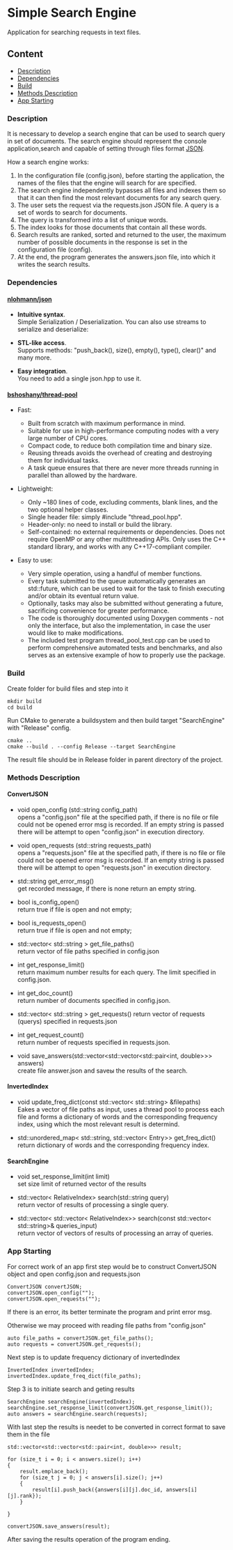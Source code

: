 # Simple Search Engine   
Application for searching requests in text files.  

## Content
* [Description](#description)
* [Dependencies](#dependencies)
* [Build](#build)
* [Methods Description](#methods-description)
* [App Starting](#app-starting)

### Description
It is necessary to develop a search engine that can be used to search query in set of documents.
The search engine should represent the console application,search and capable of setting through files
format [JSON](https://www.json.org/json-ru.html).

How a search engine works:
1. In the configuration file (config.json), before starting the application, the names of the files that the engine will search for are specified.
2. The search engine independently bypasses all files and indexes them so that it can then find the most relevant documents for any search query.
3. The user sets the request via the requests.json JSON file. A query is a set of words to search for documents.
4. The query is transformed into a list of unique words.
5. The index looks for those documents that contain all these words.
6. Search results are ranked, sorted and returned to the user, the maximum number of possible documents in the response is set in the configuration file (config).
7. At the end, the program generates the answers.json file, into which it writes the search results.

### Dependencies


#### [nlohmann/json](https://github.com/nlohmann/json)

- **Intuitive syntax**.  
Simple Serialization / Deserialization.
You can also use streams to serialize and deserialize:

- **STL-like access**.  
Supports methods: "push_back(), size(), empty(), type(), clear()" and many more.

- **Easy integration**.  
You need to add a single json.hpp to use it.
  

#### [bshoshany/thread-pool](https://github.com/bshoshany/thread-pool)

- Fast:  
    - Built from scratch with maximum performance in mind.
    - Suitable for use in high-performance computing nodes with a very large number of CPU cores.
    - Compact code, to reduce both compilation time and binary size.
    - Reusing threads avoids the overhead of creating and destroying them for individual tasks.
    - A task queue ensures that there are never more threads running in parallel than allowed by the hardware.

- Lightweight:  
    - Only ~180 lines of code, excluding comments, blank lines, and the two optional helper classes.
    - Single header file: simply #include "thread_pool.hpp".
    - Header-only: no need to install or build the library.
    - Self-contained: no external requirements or dependencies. Does not require OpenMP or any other multithreading APIs. Only uses the C++ standard library, and works with any C++17-compliant compiler.

- Easy to use:  
    - Very simple operation, using a handful of member functions.
    - Every task submitted to the queue automatically generates an std::future, which can be used to wait for the task to finish executing and/or obtain its eventual return value.
    - Optionally, tasks may also be submitted without generating a future, sacrificing convenience for greater performance.
    - The code is thoroughly documented using Doxygen comments - not only the interface, but also the implementation, in case the user would like to make modifications.
    - The included test program thread_pool_test.cpp can be used to perform comprehensive automated tests and benchmarks, and also serves as an extensive example of how to properly use the package.


### Build

Create folder for build files and step into it

    mkdir build
    cd build

Run CMake to generate a buildsystem and then build target "SearchEngine" with "Release" config.

    cmake ..
    cmake --build . --config Release --target SearchEngine

The result file should be in Release folder in parent directory of the project.

### Methods Description

#### ConvertJSON
- void open_config (std::string config_path)  
opens a "config.json" file at the specified path, if there is no file or file could not be opened error msg is recorded. If an empty string is passed there will be attempt to open "config.json" in execution directory.

- void open_requests (std::string requests_path)  
opens a "requests.json" file at the specified path, if there is no file or file could not be opened error msg is recorded. If an empty string is passed there will be attempt to open "requests.json" in execution directory.

- std::string get_error_msg()  
get recorded message, if there is none return an empty string.

- bool is_config_open()  
return true if file is open and not empty;

- bool is_requests_open()  
return true if file is open and not empty;

- std::vector< std::string > get_file_paths()  
return vector of file paths specified in config.json

- int get_response_limit()  
return maximum number results for each query. The limit specified in config.json.

- int get_doc_count()  
return number of documents specified in config.json.

- std::vector< std::string > get_requests()
return vector of requests (querys) specified in requests.json

- int get_request_count()  
return number of requests specified in requests.json.

- void save_answers(std::vector<std::vector<std::pair<int, double>>> answers)  
create file answer.json and saveы the results of the search.

#### InvertedIndex

- void update_freq_dict(const std::vector< std::string> &filepaths)  
Еakes a vector of file paths as input, uses a thread pool to process each file and forms a dictionary of words and the corresponding frequency index, using which the most relevant result is determind.

- std::unordered_map< std::string, std::vector< Entry>> get_freq_dict()  
return dictionary of words and the corresponding frequency index.

#### SearchEngine

- void set_response_limit(int limit)  
set size limit of returned vector of the results

- std::vector< RelativeIndex> search(std::string query)  
return vector of results of processing a single query.

- std::vector< std::vector< RelativeIndex>> search(const std::vector< std::string>& queries_input)  
return vector of vectors of results of processing an array of queries.

### App Starting

For correct work of an app first step would be to construct ConvertJSON object and open config.json and requests.json

    ConvertJSON convertJSON;
    convertJSON.open_config("");
    convertJSON.open_requests("");

If there is an error, its better terminate the program and print error msg.

Otherwise we may proceed with reading file paths from "config.json"

    auto file_paths = convertJSON.get_file_paths();
    auto requests = convertJSON.get_requests();

Next step is to update frequency dictionary of invertedIndex

    InvertedIndex invertedIndex;
    invertedIndex.update_freq_dict(file_paths);

Step 3 is to initiate search and geting results

    SearchEngine searchEngine(invertedIndex);
    searchEngine.set_response_limit(convertJSON.get_response_limit());
    auto answers = searchEngine.search(requests);

With last step the results is needet to be converted in correct format to save them in the file

    std::vector<std::vector<std::pair<int, double>>> result;

    for (size_t i = 0; i < answers.size(); i++)
    {
        result.emplace_back();
        for (size_t j = 0; j < answers[i].size(); j++)
        {
            result[i].push_back({answers[i][j].doc_id, answers[i][j].rank});
        }
        
    }
    
    convertJSON.save_answers(result);

After saving the results operation of the program ending.
